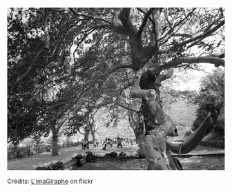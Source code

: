 ![Amelia](/images/2022-02-14.jpg)

Crédits: [L'imaGiraphe](https://www.flickr.com/people/limagiraphe/) on flickr